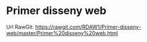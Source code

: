 # Primer disseny web
Url RawGit:
https://rawgit.com/RDAW1/Primer-disseny-web/master/Primer%20disseny%20web.html
